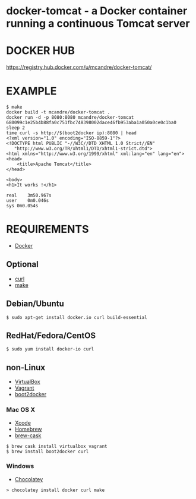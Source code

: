 # docker-tomcat - a Docker container running a continuous Tomcat server

# DOCKER HUB

https://registry.hub.docker.com/u/mcandre/docker-tomcat/

# EXAMPLE

```
$ make
docker build -t mcandre/docker-tomcat .
docker run -d -p 8080:8080 mcandre/docker-tomcat
680099c1e25b4b88fa0c751fbc748398002dace46fb953aba1a050a0ce0c1ba0
sleep 2
time curl -s http://$(boot2docker ip):8080 | head
<?xml version="1.0" encoding="ISO-8859-1"?>
<!DOCTYPE html PUBLIC "-//W3C//DTD XHTML 1.0 Strict//EN"
   "http://www.w3.org/TR/xhtml1/DTD/xhtml1-strict.dtd">
<html xmlns="http://www.w3.org/1999/xhtml" xml:lang="en" lang="en">
<head>
    <title>Apache Tomcat</title>
</head>

<body>
<h1>It works !</h1>

real	3m50.967s
user	0m0.046s
sys	0m0.054s
```

# REQUIREMENTS

* [Docker](https://www.docker.com/)

## Optional

* [curl](http://curl.haxx.se/)
* [make](http://www.gnu.org/software/make/)

## Debian/Ubuntu

```
$ sudo apt-get install docker.io curl build-essential
```

## RedHat/Fedora/CentOS

```
$ sudo yum install docker-io curl
```

## non-Linux

* [VirtualBox](https://www.virtualbox.org/)
* [Vagrant](https://www.vagrantup.com/)
* [boot2docker](http://boot2docker.io/)

### Mac OS X

* [Xcode](http://itunes.apple.com/us/app/xcode/id497799835?ls=1&mt=12)
* [Homebrew](http://brew.sh/)
* [brew-cask](http://caskroom.io/)

```
$ brew cask install virtualbox vagrant
$ brew install boot2docker curl
```

### Windows

* [Chocolatey](https://chocolatey.org/)

```
> chocolatey install docker curl make
```
